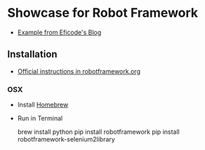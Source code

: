 # Showcase for Robot Framework

* [Example from Eficode's Blog](http://eficode.fi/blogi/maintainable-automatic-tests-for-your-web-application/)

## Installation

* [Official instructions in robotframework.org](http://code.google.com/p/robotframework/wiki/Installation)

### OSX

* Install [Homebrew](http://brew.sh/)

* Run in Terminal

    brew install python
    pip install robotframework
    pip install robotframework-selenium2library

